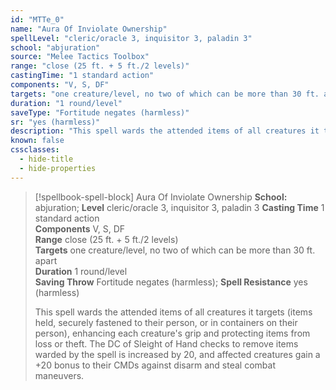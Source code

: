 ```yaml
---
id: "MTTe_0"
name: "Aura Of Inviolate Ownership"
spellLevel: "cleric/oracle 3, inquisitor 3, paladin 3"
school: "abjuration"
source: "Melee Tactics Toolbox"
range: "close (25 ft. + 5 ft./2 levels)"
castingTime: "1 standard action"
components: "V, S, DF"
targets: "one creature/level, no two of which can be more than 30 ft. apart"
duration: "1 round/level"
saveType: "Fortitude negates (harmless)"
sr: "yes (harmless)"
description: "This spell wards the attended items of all creatures it targets (items held, securely fastened to their person, or in containers on their person), enhancing each creature's grip and protecting items from loss or theft. The DC of Sleight of Hand checks to remove items warded by the spell is increased by 20, and affected creatures gain a +20 bonus to their CMDs against disarm and steal combat maneuvers."
known: false
cssclasses:
  - hide-title
  - hide-properties
---
```


> [!spellbook-spell-block] Aura Of Inviolate Ownership
> **School:** abjuration; **Level** cleric/oracle 3, inquisitor 3, paladin 3
> **Casting Time** 1 standard action  
> **Components** V, S, DF  
> **Range** close (25 ft. + 5 ft./2 levels)  
> **Targets** one creature/level, no two of which can be more than 30 ft. apart  
> **Duration** 1 round/level  
> **Saving Throw** Fortitude negates (harmless); **Spell Resistance** yes (harmless)
> 
> This spell wards the attended items of all creatures it targets (items held, securely fastened to their person, or in containers on their person), enhancing each creature's grip and protecting items from loss or theft. The DC of Sleight of Hand checks to remove items warded by the spell is increased by 20, and affected creatures gain a +20 bonus to their CMDs against disarm and steal combat maneuvers.